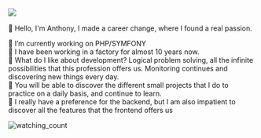 ### <img src="https://img.shields.io/static/v1?label=hello&message=world&color=green?style=plastic&logo=appveyor" />


💬 Hello, I'm Anthony, I made a career change, where I found a real passion.

🔭 I’m currently working on PHP/SYMFONY  
👯 I have been working in a factory for almost 10 years now.  
🤔 What do I like about development? Logical problem solving, all the infinite possibilities that this profession offers us. Monitoring continues and discovering new things every day.  
📄 You will be able to discover the different small projects that I do to practice on a daily basis, and continue to learn.  
🥰 I really have a preference for the backend, but I am also impatient to discover all the features that the frontend offers us

<img src="https://komarev.com/ghpvc/?username=anthonoel&color=brightgreen" alt="watching_count" />
